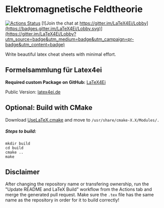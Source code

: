 # Elektromagnetische Feldtheorie

[![Actions Status](https://github.com/latex4ei/Elektromagnetische-Feldtheorie/workflows/CI/badge.svg)](https://github.com/latex4ei//Elektromagnetische-Feldtheorie)
[![Join the chat at https://gitter.im/LaTeX4Ei/Lobby](https://badges.gitter.im/LaTeX4Ei/Lobby.svg)](https://gitter.im/LaTeX4Ei/Lobby?utm_source=badge&utm_medium=badge&utm_campaign=pr-badge&utm_content=badge)

Write beautiful latex cheat sheets with minimal effort.

## Formelsammlung für Latex4ei

**Required custom Package on GitHub:** [LaTeX4Ei](https://github.com/latex4ei/latex4ei-packages)

Public Version: [latex4ei.de](http://latex4ei.de)

## Optional: Build with CMake

Download [UseLaTeX.cmake](https://cmake.org/Wiki/CMakeUserUseLATEX) and move to `/usr/share/cmake-X.X/Modules/.`

##### Steps to build:

```shell
mkdir build
cd build
cmake ..
make
```
## Disclaimer

After changing the repository name or transfering ownership, run the "Update README and LaTeX Build" workflow from the Actions tab and merge the generated pull request.
Make sure the `.tex` file has the same name as the repository in order for it to build correctly!
